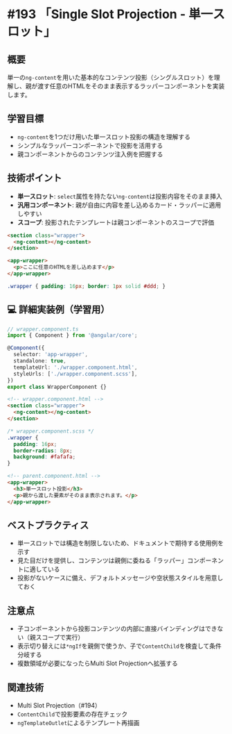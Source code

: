 # #193 「Single Slot Projection - 単一スロット」

## 概要
単一の`ng-content`を用いた基本的なコンテンツ投影（シングルスロット）を理解し、親が渡す任意のHTMLをそのまま表示するラッパーコンポーネントを実装します。

## 学習目標
- `ng-content`を1つだけ用いた単一スロット投影の構造を理解する
- シンプルなラッパーコンポーネントで投影を活用する
- 親コンポーネントからのコンテンツ注入例を把握する

## 技術ポイント
- **単一スロット**: `select`属性を持たない`ng-content`は投影内容をそのまま挿入
- **汎用コンポーネント**: 親が自由に内容を差し込めるカード・ラッパーに適用しやすい
- **スコープ**: 投影されたテンプレートは親コンポーネントのスコープで評価

```html
<section class="wrapper">
  <ng-content></ng-content>
</section>
```

```html
<app-wrapper>
  <p>ここに任意のHTMLを差し込めます</p>
</app-wrapper>
```

```scss
.wrapper { padding: 16px; border: 1px solid #ddd; }
```

## 💻 詳細実装例（学習用）
```typescript
// wrapper.component.ts
import { Component } from '@angular/core';

@Component({
  selector: 'app-wrapper',
  standalone: true,
  templateUrl: './wrapper.component.html',
  styleUrls: ['./wrapper.component.scss'],
})
export class WrapperComponent {}
```

```html
<!-- wrapper.component.html -->
<section class="wrapper">
  <ng-content></ng-content>
</section>
```

```scss
/* wrapper.component.scss */
.wrapper {
  padding: 16px;
  border-radius: 8px;
  background: #fafafa;
}
```

```html
<!-- parent.component.html -->
<app-wrapper>
  <h3>単一スロット投影</h3>
  <p>親から渡した要素がそのまま表示されます。</p>
</app-wrapper>
```

## ベストプラクティス
- 単一スロットでは構造を制限しないため、ドキュメントで期待する使用例を示す
- 見た目だけを提供し、コンテンツは親側に委ねる「ラッパー」コンポーネントに適している
- 投影がないケースに備え、デフォルトメッセージや空状態スタイルを用意しておく

## 注意点
- 子コンポーネントから投影コンテンツの内部に直接バインディングはできない（親スコープで実行）
- 表示切り替えには`*ngIf`を親側で使うか、子で`ContentChild`を検査して条件分岐する
- 複数領域が必要になったらMulti Slot Projectionへ拡張する

## 関連技術
- Multi Slot Projection（#194）
- `ContentChild`で投影要素の存在チェック
- `ngTemplateOutlet`によるテンプレート再描画


